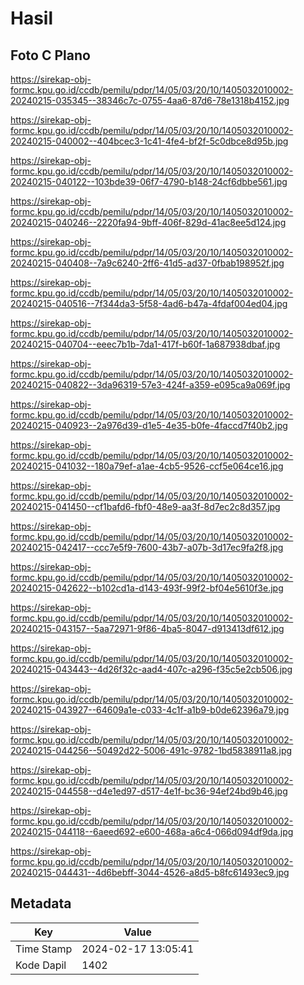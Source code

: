 # Hasil

## Foto C Plano

https://sirekap-obj-formc.kpu.go.id/ccdb/pemilu/pdpr/14/05/03/20/10/1405032010002-20240215-035345--38346c7c-0755-4aa6-87d6-78e1318b4152.jpg

https://sirekap-obj-formc.kpu.go.id/ccdb/pemilu/pdpr/14/05/03/20/10/1405032010002-20240215-040002--404bcec3-1c41-4fe4-bf2f-5c0dbce8d95b.jpg

https://sirekap-obj-formc.kpu.go.id/ccdb/pemilu/pdpr/14/05/03/20/10/1405032010002-20240215-040122--103bde39-06f7-4790-b148-24cf6dbbe561.jpg

https://sirekap-obj-formc.kpu.go.id/ccdb/pemilu/pdpr/14/05/03/20/10/1405032010002-20240215-040246--2220fa94-9bff-406f-829d-41ac8ee5d124.jpg

https://sirekap-obj-formc.kpu.go.id/ccdb/pemilu/pdpr/14/05/03/20/10/1405032010002-20240215-040408--7a9c6240-2ff6-41d5-ad37-0fbab198952f.jpg

https://sirekap-obj-formc.kpu.go.id/ccdb/pemilu/pdpr/14/05/03/20/10/1405032010002-20240215-040516--7f344da3-5f58-4ad6-b47a-4fdaf004ed04.jpg

https://sirekap-obj-formc.kpu.go.id/ccdb/pemilu/pdpr/14/05/03/20/10/1405032010002-20240215-040704--eeec7b1b-7da1-417f-b60f-1a687938dbaf.jpg

https://sirekap-obj-formc.kpu.go.id/ccdb/pemilu/pdpr/14/05/03/20/10/1405032010002-20240215-040822--3da96319-57e3-424f-a359-e095ca9a069f.jpg

https://sirekap-obj-formc.kpu.go.id/ccdb/pemilu/pdpr/14/05/03/20/10/1405032010002-20240215-040923--2a976d39-d1e5-4e35-b0fe-4faccd7f40b2.jpg

https://sirekap-obj-formc.kpu.go.id/ccdb/pemilu/pdpr/14/05/03/20/10/1405032010002-20240215-041032--180a79ef-a1ae-4cb5-9526-ccf5e064ce16.jpg

https://sirekap-obj-formc.kpu.go.id/ccdb/pemilu/pdpr/14/05/03/20/10/1405032010002-20240215-041450--cf1bafd6-fbf0-48e9-aa3f-8d7ec2c8d357.jpg

https://sirekap-obj-formc.kpu.go.id/ccdb/pemilu/pdpr/14/05/03/20/10/1405032010002-20240215-042417--ccc7e5f9-7600-43b7-a07b-3d17ec9fa2f8.jpg

https://sirekap-obj-formc.kpu.go.id/ccdb/pemilu/pdpr/14/05/03/20/10/1405032010002-20240215-042622--b102cd1a-d143-493f-99f2-bf04e5610f3e.jpg

https://sirekap-obj-formc.kpu.go.id/ccdb/pemilu/pdpr/14/05/03/20/10/1405032010002-20240215-043157--5aa72971-9f86-4ba5-8047-d913413df612.jpg

https://sirekap-obj-formc.kpu.go.id/ccdb/pemilu/pdpr/14/05/03/20/10/1405032010002-20240215-043443--4d26f32c-aad4-407c-a296-f35c5e2cb506.jpg

https://sirekap-obj-formc.kpu.go.id/ccdb/pemilu/pdpr/14/05/03/20/10/1405032010002-20240215-043927--64609a1e-c033-4c1f-a1b9-b0de62396a79.jpg

https://sirekap-obj-formc.kpu.go.id/ccdb/pemilu/pdpr/14/05/03/20/10/1405032010002-20240215-044256--50492d22-5006-491c-9782-1bd5838911a8.jpg

https://sirekap-obj-formc.kpu.go.id/ccdb/pemilu/pdpr/14/05/03/20/10/1405032010002-20240215-044558--d4e1ed97-d517-4e1f-bc36-94ef24bd9b46.jpg

https://sirekap-obj-formc.kpu.go.id/ccdb/pemilu/pdpr/14/05/03/20/10/1405032010002-20240215-044118--6aeed692-e600-468a-a6c4-066d094df9da.jpg

https://sirekap-obj-formc.kpu.go.id/ccdb/pemilu/pdpr/14/05/03/20/10/1405032010002-20240215-044431--4d6bebff-3044-4526-a8d5-b8fc61493ec9.jpg


## Metadata

| Key        | Value               |
| ---------- | ------------------- |
| Time Stamp | 2024-02-17 13:05:41 |
| Kode Dapil | 1402                |



